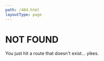 ```yaml
---
path: /404.html
layoutType: page
---
```


# NOT FOUND

You just hit a route that doesn't exist... yikes.
